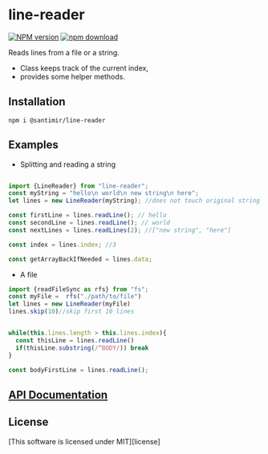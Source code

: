 # line-reader
[![NPM version][npm-image]][npm-url]
[![npm download][download-image]][download-url]

Reads lines from a file or a string.

* Class keeps track of the current index, 
* provides some helper methods.

## Installation

```
npm i @santimir/line-reader
```

## Examples

* Splitting and reading a string

```javascript

import {LineReader} from "line-reader";
const myString = "hello\n world\n new string\n here";
let lines = new LineReader(myString); //does not touch original string

const firstLine = lines.readLine(); // hello
const secondLine = lines.readLine(); // world
const nextLines = lines.readLines(2); //["new string", "here"]

const index = lines.index; //3

const getArrayBackIfNeeded = lines.data;
```

* A file

```javascript
import {readFileSync as rfs} from "fs";
const myFile =  rfs("./path/to/file")
let lines = new LineReader(myFile)
lines.skip(10)//skip first 10 lines


while(this.lines.length > this.lines.index){
  const thisLine = lines.readLine()
  if(thisLine.substring(/^BODY/)) break
}

const bodyFirstLine = lines.readLine();
```

## [API Documentation][docs]

## License
[This software is licensed under MIT][license]

[npm-image]: https://img.shields.io/npm/v/@santimir/line-reader.svg
[npm-url]: https://www.npmjs.com/package/@santimir/line-reader
[download-image]: https://img.shields.io/npm/dm/@santimir/line-reader.svg
[download-url]: https://www.npmjs.com/package/@santimir/line-reader
[licence]: https://www.npmjs.com/package/@santimir/line-reader/LICENSE
[docs]: https://santimirandarp.github.io/line-reader/
